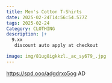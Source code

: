 ```yaml
---
title: Men's Cotton T-Shirts
date: 2025-02-24T14:56:54.577Z
tags: 2025-02-24
Category: CLOTHING
description: |+
  9.xx
   discount auto apply at checkout 

image: img/81ug8igkkzl._ac_sy679_.jpg
---
```

https://spd.ooo/adgdrxo5og
AD